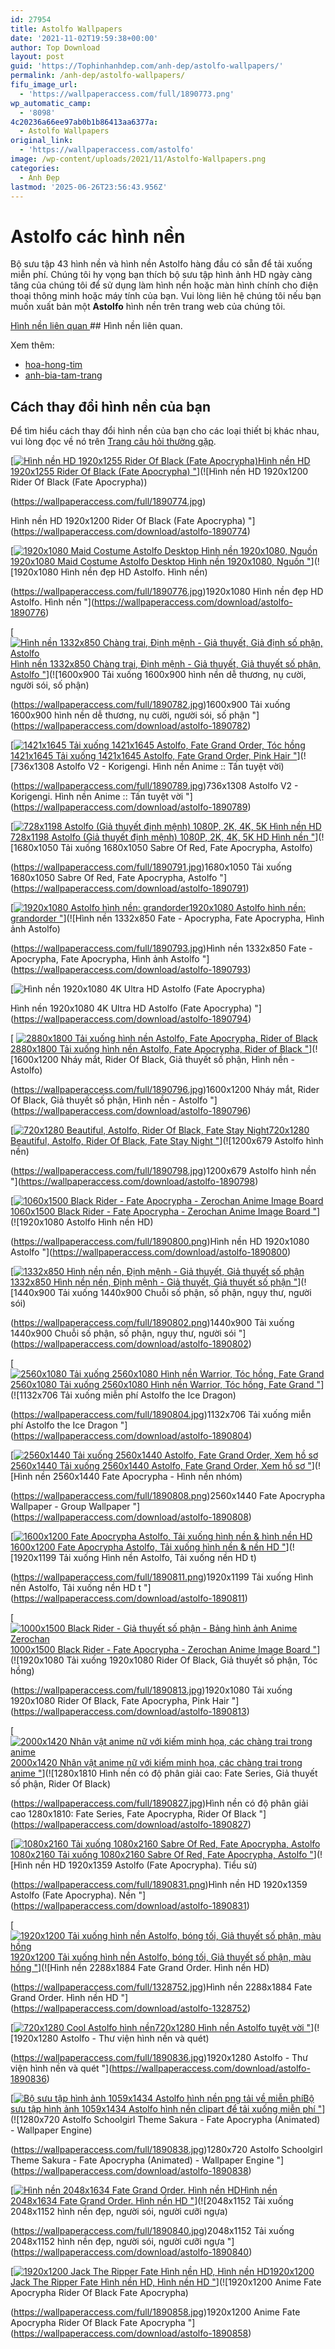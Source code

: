 ```yaml
---
id: 27954
title: Astolfo Wallpapers
date: '2021-11-02T19:59:38+00:00'
author: Top Download
layout: post
guid: 'https://Tophinhanhdep.com/anh-dep/astolfo-wallpapers/'
permalink: /anh-dep/astolfo-wallpapers/
fifu_image_url:
  - 'https://wallpaperaccess.com/full/1890773.png'
wp_automatic_camp:
  - '8098'
4c20236a66ee97ab0b1b86413aa6377a:
  - Astolfo Wallpapers
original_link:
  - 'https://wallpaperaccess.com/astolfo'
image: /wp-content/uploads/2021/11/Astolfo-Wallpapers.png
categories:
  - Ảnh Đẹp
lastmod: '2025-06-26T23:56:43.956Z'
---
```

# Astolfo các hình nền

Bộ sưu tập 43 hình nền và hình nền Astolfo hàng đầu có sẵn để tải xuống miễn phí. Chúng tôi hy vọng bạn thích bộ sưu tập hình ảnh HD ngày càng tăng của chúng tôi để sử dụng làm hình nền hoặc màn hình chính cho điện thoại thông minh hoặc máy tính của bạn. Vui lòng liên hệ chúng tôi nếu bạn muốn xuất bản một **Astolfo** hình nền trên trang web của chúng tôi.

[Hình nền liên quan ](#related) ## Hình nền liên quan.

   
 Xem thêm:

   
- [hoa-hong-tim](https://tophinhanhdep.com/hoa-hong/hoa-hong-tim/)
- [anh-bia-tam-trang](https://tophinhanhdep.com/anh-bia/anh-bia-tam-trang/)

## Cách thay đổi hình nền của bạn

Để tìm hiểu cách thay đổi hình nền của bạn cho các loại thiết bị khác nhau, vui lòng đọc về nó trên [Trang câu hỏi thường gặp](https://tophinhanhdep.com/faq/).

  
[[![Hình nền HD 1920x1255 Rider Of Black (Fate Apocrypha)](https://wallpaperaccess.com/full/1890773.png)Hình nền HD 1920x1255 Rider Of Black (Fate Apocrypha) "](https://wallpaperaccess.com/download/astolfo-1890773)](![Hình nền HD 1920x1200 Rider Of Black (Fate Apocrypha))

(https://wallpaperaccess.com/full/1890774.jpg)

Hình nền HD 1920x1200 Rider Of Black (Fate Apocrypha) "](https://wallpaperaccess.com/download/astolfo-1890774)

[[![1920x1080 Maid Costume Astolfo Desktop Hình nền 1920x1080, Nguồn](https://wallpaperaccess.com/full/1890775.png)1920x1080 Maid Costume Astolfo Desktop Hình nền 1920x1080, Nguồn "](https://wallpaperaccess.com/download/astolfo-1890775)](![1920x1080 Hình nền đẹp HD Astolfo.  Hình nền)

(https://wallpaperaccess.com/full/1890776.jpg)1920x1080 Hình nền đẹp HD Astolfo. Hình nền "](https://wallpaperaccess.com/download/astolfo-1890776)

[[![Hình nền 1332x850 Chàng trai, Định mệnh - Giả thuyết, Giả định số phận, Astolfo](https://wallpaperaccess.com/full/1890777.jpg)Hình nền 1332x850 Chàng trai, Định mệnh - Giả thuyết, Giả thuyết số phận, Astolfo "](https://wallpaperaccess.com/download/astolfo-1890777)](![1600x900 Tải xuống 1600x900 hình nền dễ thương, nụ cười, người sói, số phận)

(https://wallpaperaccess.com/full/1890782.jpg)1600x900 Tải xuống 1600x900 hình nền dễ thương, nụ cười, người sói, số phận "](https://wallpaperaccess.com/download/astolfo-1890782)

[[![1421x1645 Tải xuống 1421x1645 Astolfo, Fate Grand Order, Tóc hồng](https://wallpaperaccess.com/full/1890788.jpg)1421x1645 Tải xuống 1421x1645 Astolfo, Fate Grand Order, Pink Hair "](https://wallpaperaccess.com/download/astolfo-1890788)](![736x1308 Astolfo V2 - Korigengi.  Hình nền Anime :: Tấn tuyệt vời)

(https://wallpaperaccess.com/full/1890789.jpg)736x1308 Astolfo V2 - Korigengi. Hình nền Anime :: Tấn tuyệt vời "](https://wallpaperaccess.com/download/astolfo-1890789)

[[![728x1198 Astolfo (Giả thuyết định mệnh) 1080P, 2K, 4K, 5K Hình nền HD](https://wallpaperaccess.com/full/1890790.jpg)728x1198 Astolfo (Giả thuyết định mệnh) 1080P, 2K, 4K, 5K HD Hình nền "](https://wallpaperaccess.com/download/astolfo-1890790)](![1680x1050 Tải xuống 1680x1050 Sabre Of Red, Fate Apocrypha, Astolfo)

(https://wallpaperaccess.com/full/1890791.jpg)1680x1050 Tải xuống 1680x1050 Sabre Of Red, Fate Apocrypha, Astolfo "](https://wallpaperaccess.com/download/astolfo-1890791)

[[![1920x1080 Astolfo hình nền: grandorder](https://wallpaperaccess.com/full/1890792.png)1920x1080 Astolfo hình nền: grandorder "](https://wallpaperaccess.com/download/astolfo-1890792)](![Hình nền 1332x850 Fate - Apocrypha, Fate Apocrypha, Hình ảnh Astolfo)

(https://wallpaperaccess.com/full/1890793.jpg)Hình nền 1332x850 Fate - Apocrypha, Fate Apocrypha, Hình ảnh Astolfo "](https://wallpaperaccess.com/download/astolfo-1890793)

[![Hình nền 1920x1080 4K Ultra HD Astolfo (Fate Apocrypha)](https://wallpaperaccess.com/full/1890794.png)

Hình nền 1920x1080 4K Ultra HD Astolfo (Fate Apocrypha) "](https://wallpaperaccess.com/download/astolfo-1890794)

[ [![2880x1800 Tải xuống hình nền Astolfo, Fate Apocrypha, Rider of Black](https://wallpaperaccess.com/full/1890795.jpg)2880x1800 Tải xuống hình nền Astolfo, Fate Apocrypha, Rider of Black "](https://wallpaperaccess.com/download/astolfo-1890795)](![1600x1200 Nháy mắt, Rider Of Black, Giả thuyết số phận, Hình nền - Astolfo)

(https://wallpaperaccess.com/full/1890796.jpg)1600x1200 Nháy mắt, Rider Of Black, Giả thuyết số phận, Hình nền - Astolfo "](https://wallpaperaccess.com/download/astolfo-1890796)

[[![720x1280 Beautiful, Astolfo, Rider Of Black, Fate Stay Night](https://wallpaperaccess.com/full/1890797.jpg)720x1280 Beautiful, Astolfo, Rider Of Black, Fate Stay Night "](https://wallpaperaccess.com/download/astolfo-1890797)](![1200x679 Astolfo hình nền)

(https://wallpaperaccess.com/full/1890798.jpg)1200x679 Astolfo hình nền "](https://wallpaperaccess.com/download/astolfo-1890798)

[[![1060x1500 Black Rider - Fate Apocrypha - Zerochan Anime Image Board](https://wallpaperaccess.com/full/1890799.jpg)1060x1500 Black Rider - Fate Apocrypha - Zerochan Anime Image Board "](https://wallpaperaccess.com/download/astolfo-1890799)](![1920x1080 Astolfo Hình nền HD)

(https://wallpaperaccess.com/full/1890800.png)Hình nền HD 1920x1080 Astolfo "](https://wallpaperaccess.com/download/astolfo-1890800)

[[![1332x850 Hình nền nền, Định mệnh - Giả thuyết, Giả thuyết số phận](https://wallpaperaccess.com/full/1890801.jpg)1332x850 Hình nền nền, Định mệnh - Giả thuyết, Giả thuyết số phận "](https://wallpaperaccess.com/download/astolfo-1890801)](![1440x900 Tải xuống 1440x900 Chuỗi số phận, số phận, ngụy thư, người sói)

(https://wallpaperaccess.com/full/1890802.png)1440x900 Tải xuống 1440x900 Chuỗi số phận, số phận, ngụy thư, người sói "](https://wallpaperaccess.com/download/astolfo-1890802)

[[![2560x1080 Tải xuống 2560x1080 Hình nền Warrior, Tóc hồng, Fate Grand](https://wallpaperaccess.com/full/1890803.jpg)2560x1080 Tải xuống 2560x1080 Hình nền Warrior, Tóc hồng, Fate Grand "](https://wallpaperaccess.com/download/astolfo-1890803)](![1132x706 Tải xuống miễn phí Astolfo the Ice Dragon)

(https://wallpaperaccess.com/full/1890804.jpg)1132x706 Tải xuống miễn phí Astolfo the Ice Dragon "](https://wallpaperaccess.com/download/astolfo-1890804)

[[![2560x1440 Tải xuống 2560x1440 Astolfo, Fate Grand Order, Xem hồ sơ](https://wallpaperaccess.com/full/1890807.jpg)2560x1440 Tải xuống 2560x1440 Astolfo, Fate Grand Order, Xem hồ sơ "](https://wallpaperaccess.com/download/astolfo-1890807)](![Hình nền 2560x1440 Fate Apocrypha - Hình nền nhóm)

(https://wallpaperaccess.com/full/1890808.png)2560x1440 Fate Apocrypha Wallpaper - Group Wallpaper "](https://wallpaperaccess.com/download/astolfo-1890808)

[[![1600x1200 Fate Apocrypha Astolfo, Tải xuống hình nền & hình nền HD](https://wallpaperaccess.com/full/1890810.jpg)1600x1200 Fate Apocrypha Astolfo, Tải xuống hình nền &amp; nền HD "](https://wallpaperaccess.com/download/astolfo-1890810)](![1920x1199 Tải xuống Hình nền Astolfo, Tải xuống nền HD t)

(https://wallpaperaccess.com/full/1890811.png)1920x1199 Tải xuống Hình nền Astolfo, Tải xuống nền HD t "](https://wallpaperaccess.com/download/astolfo-1890811)

[[![1000x1500 Black Rider - Giả thuyết số phận - Bảng hình ảnh Anime Zerochan](https://wallpaperaccess.com/full/1890812.jpg)1000x1500 Black Rider - Fate Apocrypha - Zerochan Anime Image Board "](https://wallpaperaccess.com/download/astolfo-1890812)](![1920x1080 Tải xuống 1920x1080 Rider Of Black, Giả thuyết số phận, Tóc hồng)

(https://wallpaperaccess.com/full/1890813.jpg)1920x1080 Tải xuống 1920x1080 Rider Of Black, Fate Apocrypha, Pink Hair "](https://wallpaperaccess.com/download/astolfo-1890813)

[[![2000x1420 Nhân vật anime nữ với kiếm minh họa, các chàng trai trong anime](https://wallpaperaccess.com/full/1890814.jpg)2000x1420 Nhân vật anime nữ với kiếm minh họa, các chàng trai trong anime "](https://wallpaperaccess.com/download/astolfo-1890814)](![1280x1810 Hình nền có độ phân giải cao: Fate Series, Giả thuyết số phận, Rider Of Black)

(https://wallpaperaccess.com/full/1890827.jpg)Hình nền có độ phân giải cao 1280x1810: Fate Series, Fate Apocrypha, Rider Of Black "](https://wallpaperaccess.com/download/astolfo-1890827)

[[![1080x2160 Tải xuống 1080x2160 Sabre Of Red, Fate Apocrypha, Astolfo](https://wallpaperaccess.com/full/1890830.jpg)1080x2160 Tải xuống 1080x2160 Sabre Of Red, Fate Apocrypha, Astolfo "](https://wallpaperaccess.com/download/astolfo-1890830)](![Hình nền HD 1920x1359 Astolfo (Fate Apocrypha).  Tiểu sử)

(https://wallpaperaccess.com/full/1890831.png)Hình nền HD 1920x1359 Astolfo (Fate Apocrypha). Nền "](https://wallpaperaccess.com/download/astolfo-1890831)

[ [![1920x1200 Tải xuống hình nền Astolfo, bóng tối, Giả thuyết số phận, màu hồng](https://wallpaperaccess.com/full/1890832.jpg)1920x1200 Tải xuống hình nền Astolfo, bóng tối, Giả thuyết số phận, màu hồng "](https://wallpaperaccess.com/download/astolfo-1890832)](![Hình nền 2288x1884 Fate Grand Order.  Hình nền HD)

(https://wallpaperaccess.com/full/1328752.jpg)Hình nền 2288x1884 Fate Grand Order. Hình nền HD "](https://wallpaperaccess.com/download/astolfo-1328752)

[[![720x1280 Cool Astolfo hình nền](https://wallpaperaccess.com/full/1890835.jpg)720x1280 Hình nền Astolfo tuyệt vời "](https://wallpaperaccess.com/download/astolfo-1890835)](![1920x1280 Astolfo - Thư viện hình nền và quét)

(https://wallpaperaccess.com/full/1890836.jpg)1920x1280 Astolfo - Thư viện hình nền và quét "](https://wallpaperaccess.com/download/astolfo-1890836)

[[![Bộ sưu tập hình ảnh 1059x1434 Astolfo hình nền png tải về miễn phí](https://wallpaperaccess.com/full/1890837.png)Bộ sưu tập hình ảnh 1059x1434 Astolfo hình nền clipart để tải xuống miễn phí "](https://wallpaperaccess.com/download/astolfo-1890837)](![1280x720 Astolfo Schoolgirl Theme Sakura - Fate Apocrypha (Animated) - Wallpaper Engine)

(https://wallpaperaccess.com/full/1890838.jpg)1280x720 Astolfo Schoolgirl Theme Sakura - Fate Apocrypha (Animated) - Wallpaper Engine "](https://wallpaperaccess.com/download/astolfo-1890838)

[[![Hình nền 2048x1634 Fate Grand Order.  Hình nền HD](https://wallpaperaccess.com/full/1890839.jpg)Hình nền 2048x1634 Fate Grand Order. Hình nền HD "](https://wallpaperaccess.com/download/astolfo-1890839)](![2048x1152 Tải xuống 2048x1152 hình nền đẹp, người sói, người cưỡi ngựa)

(https://wallpaperaccess.com/full/1890840.jpg)2048x1152 Tải xuống 2048x1152 hình nền đẹp, người sói, người cưỡi ngựa "](https://wallpaperaccess.com/download/astolfo-1890840)

[[![1920x1200 Jack The Ripper Fate Hình nền HD, Hình nền HD](https://wallpaperaccess.com/full/1890850.jpg)1920x1200 Jack The Ripper Fate Hình nền HD, Hình nền HD "](https://wallpaperaccess.com/download/astolfo-1890850)](![1920x1200 Anime Fate Apocrypha Rider Of Black Fate Apocrypha)

(https://wallpaperaccess.com/full/1890858.jpg)1920x1200 Anime Fate Apocrypha Rider Of Black Fate Apocrypha "](https://wallpaperaccess.com/download/astolfo-1890858)
